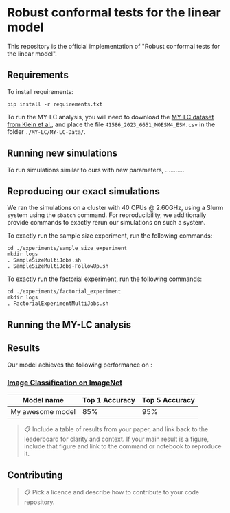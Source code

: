 # Robust conformal tests for the linear model

This repository is the official implementation of "Robust conformal tests for the linear model".

## Requirements

To install requirements:

```setup
pip install -r requirements.txt
```

To run the MY-LC analysis, you will need to download the [MY-LC dataset from Klein et al.](https://doi.org/10.1038/s41586-023-06651-y), and place the file `41586_2023_6651_MOESM4_ESM.csv` in the folder `./MY-LC/MY-LC-Data/`.


## Running new simulations

To run simulations similar to ours with new parameters, ...........

## Reproducing our exact simulations

We ran the simulations on a cluster with 40 CPUs @ 2.60GHz, using a Slurm system using the `sbatch` command. For reproducibility, we additionally provide commands to exactly rerun our simulations on such a system.

To exactly run the sample size experiment, run the following commands:
```sample_size_sims
cd ./experiments/sample_size_experiment
mkdir logs
. SampleSizeMultiJobs.sh
. SampleSizeMultiJobs-FollowUp.sh
```

To exactly run the factorial experiment, run the following commands:
```sample_size_sims
cd ./experiments/factorial_experiment
mkdir logs
. FactorialExperimentMultiJobs.sh
```

## Running the MY-LC analysis




## Results

Our model achieves the following performance on :

### [Image Classification on ImageNet](https://paperswithcode.com/sota/image-classification-on-imagenet)

| Model name         | Top 1 Accuracy  | Top 5 Accuracy |
| ------------------ |---------------- | -------------- |
| My awesome model   |     85%         |      95%       |

>📋  Include a table of results from your paper, and link back to the leaderboard for clarity and context. If your main result is a figure, include that figure and link to the command or notebook to reproduce it. 


## Contributing

>📋  Pick a licence and describe how to contribute to your code repository. 